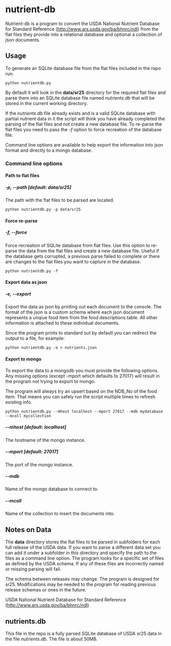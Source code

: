 nutrient-db
===========

Nutrient-db is a program to convert the USDA National Nutrient Database for Standard Reference (http://www.ars.usda.gov/ba/bhnrc/ndl) from the flat files they provide into a relational database and optional a collection of json documents.

Usage
-----------------

To generate an SQLite database file from the flat files included in the repo run: 

<pre><code>python nutrientdb.py</code></pre>

By default it will look in the **data/sr25** directory for the required flat files and parse them into an SQLite database file named *nutrients.db* that will be stored in the current working directory. 

If the *nutrients.db* file already exists and is a valid SQLite database with partial nutrient data in it the script will think you have already completed the parsing of the flat files and not create a new database file. To re-parse the flat files you need to pass the *-f* option to force recreation of the database file.

Command line options are available to help export the information into json format and directly to a mongo database.

### Command line options

#### Path to flat files
##### -p, --path [default: data/sr25]

The path with the flat files to be parsed are located.

<pre><code>python nutrientdb.py -p data/sr25</code></pre>


#### Force re-parse 
##### -f, --force

Force recreation of SQLite database from flat files. Use this option to re-parse the data from the flat files and create a new database file. Useful if the database gets corrupted, a previous parse failed to complete or there are changes to the flat files you want to capture in the database.

<pre><code>python nutrientdb.py -f</code></pre>

#### Export data as json
##### -e, --export 

Export the data as json by printing out each document to the console. The format of the json is a custom schema where each json document represents a unqiue food item from the food descriptions table. All other information is attached to these individual documents.

Since the program prints to standard out by defautl you can redirect the output to a file, for example:

<pre><code>python nutrientdb.py -e > nutrients.json</code></pre>

#### Export to mongo

To export the data to a mongodb you must provide the following options. Any missing options (except -mport which defaults to 27017) will result in the program not trying to export to mongo.

The program will always try an upsert based on the NDB_No of the food item. That means you can safely run the script multiple times to refresh existing info.

<pre><code>python nutrientdb.py --mhost localhost --mport 27017 --mdb mydatabase --mcoll mycollection</code></pre>

##### --mhost [default: localhost]

The hostname of the mongo instance.

##### --mport [default: 27017]

The port of the mongo instance.

##### --mdb

Name of the mongo database to connect to.

##### --mcoll

Name of the collection to insert the documents into.


Notes on Data
-----------------

The **data** directory stores the flat files to be parsed in subfolders for each full release of the USDA data. If you want to parse a different data set you can add it under a subfolder in this directory and specify the path to the files as a command line option. The program looks for a specific set of files as defined by the USDA schema. If any of these files are incorrectly named or missing parsing will fail. 

The schema between releases may change. The program is designed for sr25. Modifications may be needed to the program for reading previous release schemas or ones in the future.

USDA National Nutrient Database for Standard Reference (http://www.ars.usda.gov/ba/bhnrc/ndl)

nutrients.db
-----------------

This file in the repo is a fully parsed SQLite database of USDA sr25 data in the file *nutrients.db*. The file is about 50MB.
